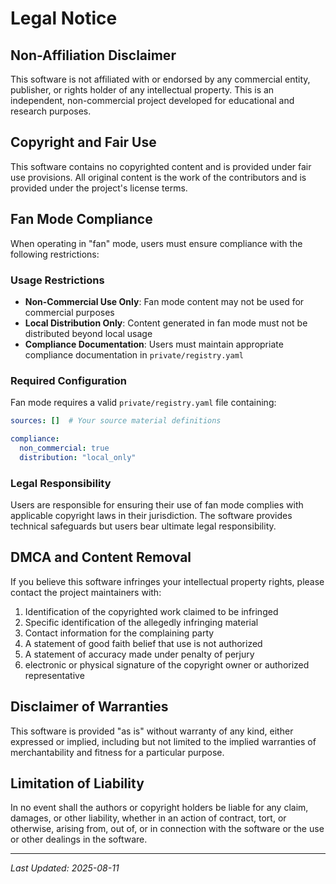 # Legal Notice

## Non-Affiliation Disclaimer

This software is not affiliated with or endorsed by any commercial entity, publisher, or rights holder of any intellectual property. This is an independent, non-commercial project developed for educational and research purposes.

## Copyright and Fair Use

This software contains no copyrighted content and is provided under fair use provisions. All original content is the work of the contributors and is provided under the project's license terms.

## Fan Mode Compliance

When operating in "fan" mode, users must ensure compliance with the following restrictions:

### Usage Restrictions
- **Non-Commercial Use Only**: Fan mode content may not be used for commercial purposes
- **Local Distribution Only**: Content generated in fan mode must not be distributed beyond local usage
- **Compliance Documentation**: Users must maintain appropriate compliance documentation in `private/registry.yaml`

### Required Configuration
Fan mode requires a valid `private/registry.yaml` file containing:
```yaml
sources: []  # Your source material definitions

compliance:
  non_commercial: true
  distribution: "local_only"
```

### Legal Responsibility
Users are responsible for ensuring their use of fan mode complies with applicable copyright laws in their jurisdiction. The software provides technical safeguards but users bear ultimate legal responsibility.

## DMCA and Content Removal

If you believe this software infringes your intellectual property rights, please contact the project maintainers with:

1. Identification of the copyrighted work claimed to be infringed
2. Specific identification of the allegedly infringing material
3. Contact information for the complaining party
4. A statement of good faith belief that use is not authorized
5. A statement of accuracy made under penalty of perjury
6. electronic or physical signature of the copyright owner or authorized representative

## Disclaimer of Warranties

This software is provided "as is" without warranty of any kind, either expressed or implied, including but not limited to the implied warranties of merchantability and fitness for a particular purpose.

## Limitation of Liability

In no event shall the authors or copyright holders be liable for any claim, damages, or other liability, whether in an action of contract, tort, or otherwise, arising from, out of, or in connection with the software or the use or other dealings in the software.

---

*Last Updated: 2025-08-11*